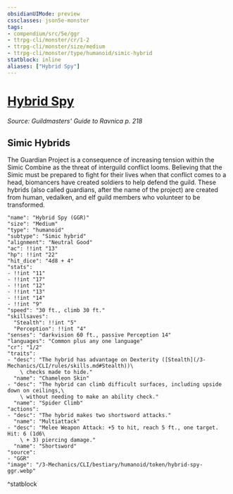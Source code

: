 ```yaml
---
obsidianUIMode: preview
cssclasses: json5e-monster
tags:
- compendium/src/5e/ggr
- ttrpg-cli/monster/cr/1-2
- ttrpg-cli/monster/size/medium
- ttrpg-cli/monster/type/humanoid/simic-hybrid
statblock: inline
aliases: ["Hybrid Spy"]
---
```

# [Hybrid Spy](3-Mechanics\CLI\bestiary\humanoid/hybrid-spy-ggr.md)
*Source: Guildmasters' Guide to Ravnica p. 218*  

## Simic Hybrids

The Guardian Project is a consequence of increasing tension within the Simic Combine as the threat of interguild conflict looms. Believing that the Simic must be prepared to fight for their lives when that conflict comes to a head, biomancers have created soldiers to help defend the guild. These hybrids (also called guardians, after the name of the project) are created from human, vedalken, and elf guild members who volunteer to be transformed.

```statblock
"name": "Hybrid Spy (GGR)"
"size": "Medium"
"type": "humanoid"
"subtype": "Simic hybrid"
"alignment": "Neutral Good"
"ac": !!int "13"
"hp": !!int "22"
"hit_dice": "4d8 + 4"
"stats":
- !!int "11"
- !!int "17"
- !!int "12"
- !!int "13"
- !!int "14"
- !!int "9"
"speed": "30 ft., climb 30 ft."
"skillsaves":
  "Stealth": !!int "5"
  "Perception": !!int "4"
"senses": "darkvision 60 ft., passive Perception 14"
"languages": "Common plus any one language"
"cr": "1/2"
"traits":
- "desc": "The hybrid has advantage on Dexterity ([Stealth](/3-Mechanics/CLI/rules/skills.md#Stealth))\
    \ checks made to hide."
  "name": "Chameleon Skin"
- "desc": "The hybrid can climb difficult surfaces, including upside down on ceilings,\
    \ without needing to make an ability check."
  "name": "Spider Climb"
"actions":
- "desc": "The hybrid makes two shortsword attacks."
  "name": "Multiattack"
- "desc": "Melee Weapon Attack: +5 to hit, reach 5 ft., one target. Hit: 6 (1d6\
    \ + 3) piercing damage."
  "name": "Shortsword"
"source":
- "GGR"
"image": "/3-Mechanics/CLI/bestiary/humanoid/token/hybrid-spy-ggr.webp"
```
^statblock